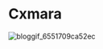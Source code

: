 # Cxmara
![bloggif_6551709ca52ec](https://github.com/Michaelabx01/Cxmara/assets/137433436/541a76c8-cf54-47b8-afc7-bdcab568ec5a)

